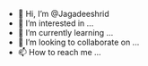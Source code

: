- 👋 Hi, I’m @Jagadeeshrid
- 👀 I’m interested in ...
- 🌱 I’m currently learning ...
- 💞️ I’m looking to collaborate on ...
- 📫 How to reach me ...

<!---
Jagadeeshrid/Jagadeeshrid is a ✨ special ✨ repository because its `README.md` (this file) appears on your GitHub profile.
You can click the Preview link to take a look at your changes.
--->
